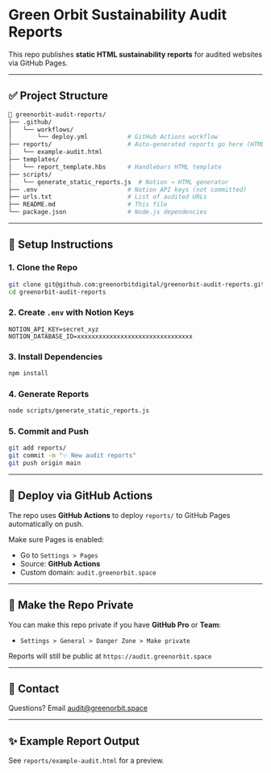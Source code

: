 # Green Orbit Sustainability Audit Reports

This repo publishes **static HTML sustainability reports** for audited websites via GitHub Pages.

---

## ✅ Project Structure

```bash
📁 greenorbit-audit-reports/
├── .github/
│   └── workflows/
│       └── deploy.yml           # GitHub Actions workflow
├── reports/                     # Auto-generated reports go here (HTML files)
│   └── example-audit.html
├── templates/
│   └── report_template.hbs      # Handlebars HTML template
├── scripts/
│   └── generate_static_reports.js  # Notion → HTML generator
├── .env                         # Notion API keys (not committed)
├── urls.txt                     # List of audited URLs
├── README.md                    # This file
└── package.json                 # Node.js dependencies
```

---

## 🚀 Setup Instructions

### 1. Clone the Repo
```bash
git clone git@github.com:greenorbitdigital/greenorbit-audit-reports.git
cd greenorbit-audit-reports
```

### 2. Create `.env` with Notion Keys
```env
NOTION_API_KEY=secret_xyz
NOTION_DATABASE_ID=xxxxxxxxxxxxxxxxxxxxxxxxxxxxxxxx
```

### 3. Install Dependencies
```bash
npm install
```

### 4. Generate Reports
```bash
node scripts/generate_static_reports.js
```

### 5. Commit and Push
```bash
git add reports/
git commit -m "✨ New audit reports"
git push origin main
```

---

## 🧠 Deploy via GitHub Actions

The repo uses **GitHub Actions** to deploy `reports/` to GitHub Pages automatically on push.

Make sure Pages is enabled:
- Go to `Settings > Pages`
- Source: **GitHub Actions**
- Custom domain: `audit.greenorbit.space`

---

## 🔐 Make the Repo Private

You can make this repo private if you have **GitHub Pro** or **Team**:
- `Settings > General > Danger Zone > Make private`

Reports will still be public at `https://audit.greenorbit.space`

---

## 📩 Contact

Questions? Email audit@greenorbit.space

---

## ✨ Example Report Output
See `reports/example-audit.html` for a preview.
